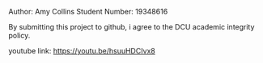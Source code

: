 Author: Amy Collins
Student Number: 19348616

By submitting this project to github, i agree to the DCU academic integrity policy.

youtube link:
https://youtu.be/hsuuHDCIvx8
